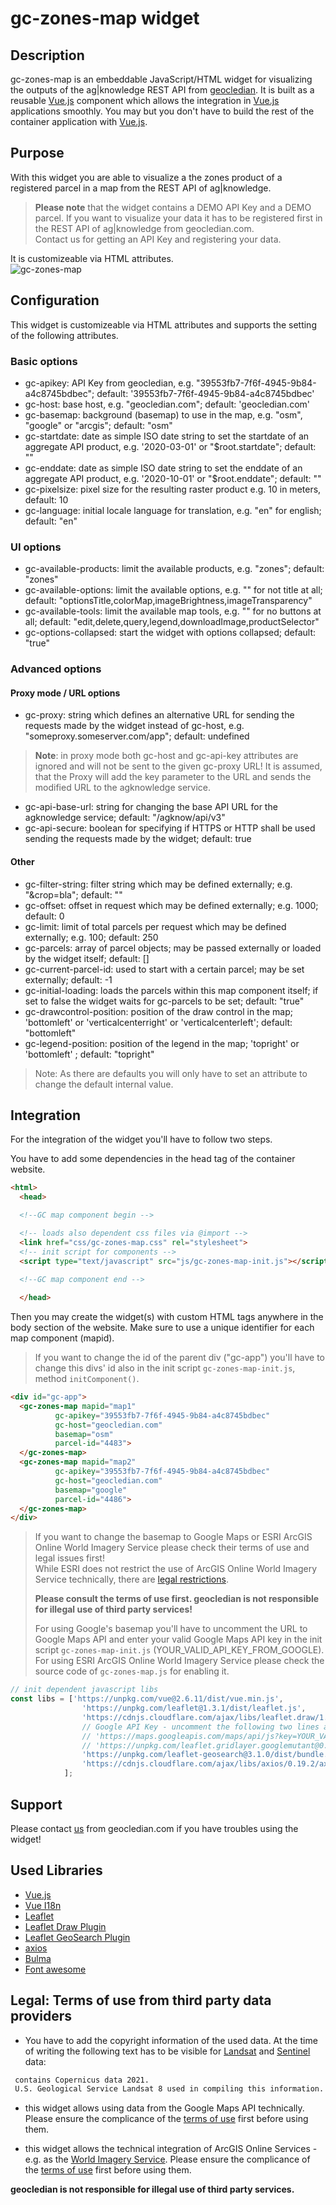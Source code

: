 # gc-zones-map widget
## Description
gc-zones-map is an embeddable JavaScript/HTML widget for visualizing the outputs of the ag|knowledge REST API from [geocledian](https://www.geocledian.com).
It is built as a reusable [Vue.js](https://www.vuejs.org) component which allows the integration in [Vue.js](https://www.vuejs.org) applications smoothly. 
You may but you don't have to build the rest of the container application with [Vue.js](https://www.vuejs.org).

## Purpose
With this widget you are able to visualize a the zones product of a registered parcel in a map from the REST API of ag|knowledge.
> **Please note** that the widget contains a DEMO API Key and a DEMO parcel. If you want to visualize your data it has to be registered first in the REST API of ag|knowledge from geocledian.com. <br> Contact us for getting an API Key and registering your data.

It is customizeable via HTML attributes.<br>
![gc-zones-map](doc/img/gc-zones-map.png)

## Configuration
This widget is customizeable via HTML attributes and supports the setting of the following attributes.

### Basic options
- gc-apikey: API Key from geocledian, e.g. "39553fb7-7f6f-4945-9b84-a4c8745bdbec"; default: '39553fb7-7f6f-4945-9b84-a4c8745bdbec'
- gc-host: base host, e.g. "geocledian.com"; default: 'geocledian.com'
- gc-basemap: background (basemap) to use in the map, e.g. "osm", "google" or "arcgis"; default: "osm"
- gc-startdate: date as simple ISO date string to set the startdate of an aggregate API product, e.g. '2020-03-01' or "$root.startdate"; default: ""
- gc-enddate: date as simple ISO date string to set the enddate of an aggregate API product, e.g. '2020-10-01' or "$root.enddate"; default: ""
- gc-pixelsize: pixel size for the resulting raster product e.g. 10 in meters, default: 10
- gc-language: initial locale language for translation, e.g. "en" for english; default: "en"
  
### UI options
- gc-available-products: limit the available products, e.g. "zones"; default: "zones"
- gc-available-options: limit the available options, e.g. "" for not title at all; default: "optionsTitle,colorMap,imageBrightness,imageTransparency"
- gc-available-tools: limit the available map tools, e.g. "" for no buttons at all; default: "edit,delete,query,legend,downloadImage,productSelector"
- gc-options-collapsed: start the widget with options collapsed; default: "true"

### Advanced options
#### Proxy mode / URL options
- gc-proxy: string which defines an alternative URL for sending the requests made by the widget instead of gc-host, e.g. "someproxy.someserver.com/app"; default: undefined

> __Note__: in proxy mode both gc-host and gc-api-key attributes are ignored and will not be sent to the given gc-proxy URL! It is assumed, that the Proxy will add the key parameter to the URL and sends the modified URL to the agknowledge service.

- gc-api-base-url: string for changing the base API URL for the agknowledge service; default: "/agknow/api/v3"
- gc-api-secure: boolean for specifying if HTTPS or HTTP shall be used sending the requests made by the widget;  default: true

#### Other
- gc-filter-string: filter string which may be defined externally; e.g. "&crop=bla"; default: ""
- gc-offset: offset in request which may be defined externally; e.g. 1000; default: 0
- gc-limit: limit of total parcels per request which may be defined externally; e.g. 100; default: 250
- gc-parcels: array of parcel objects; may be passed externally or loaded by the widget itself; default: []
- gc-current-parcel-id: used to start with a certain parcel; may be set externally; default: -1
- gc-initial-loading: loads the parcels within this map component itself; if set to false the widget waits for gc-parcels to be set; default: "true"
- gc-drawcontrol-position: position of the draw control in the map; 'bottomleft' or 'verticalcenterright' or 'verticalcenterleft'; default: "bottomleft"
- gc-legend-position: position of the legend in the map; 'topright' or 'bottomleft' ; default: "topright"

>Note: As there are defaults you will only have to set an attribute to change the default internal value.

## Integration
For the integration of the widget you'll have to follow two steps.

You have to add some dependencies in the head tag of the container website.

```html
<html>
  <head>

  <!--GC map component begin -->

  <!-- loads also dependent css files via @import -->
  <link href="css/gc-zones-map.css" rel="stylesheet">
  <!-- init script for components -->
  <script type="text/javascript" src="js/gc-zones-map-init.js"></script>
  
  <!--GC map component end -->

  </head>

```

Then you may create the widget(s) with custom HTML tags anywhere in the body section of the website. Make sure to use a unique identifier for each map component (mapid). 

>If you want to change the id of the parent div ("gc-app") you'll have to change this divs' id also in the init script `gc-zones-map-init.js`, method `initComponent()`.


```html
<div id="gc-app">
  <gc-zones-map mapid="map1"
          gc-apikey="39553fb7-7f6f-4945-9b84-a4c8745bdbec" 
          gc-host="geocledian.com" 
          basemap="osm"
          parcel-id="4483">
  </gc-zones-map>
  <gc-zones-map mapid="map2"
          gc-apikey="39553fb7-7f6f-4945-9b84-a4c8745bdbec" 
          gc-host="geocledian.com" 
          basemap="google"
          parcel-id="4486">
  </gc-zones-map>
</div>
```

> If you want to change the basemap to Google Maps or ESRI ArcGIS Online World Imagery Service please check their terms of use and legal issues first! <br> While ESRI does not restrict the use of ArcGIS Online World Imagery Service technically, there are [legal restrictions](https://www.esri.com/en-us/legal/terms/full-master-agreement).<p> **Please consult the terms of use first. geocledian is not responsible for illegal use of third party services!** <p> For using Google's basemap you'll have to uncomment the URL to Google Maps API and enter your valid Google Maps API key in the init script `gc-zones-map-init.js` (YOUR_VALID_API_KEY_FROM_GOOGLE). For using ESRI ArcGIS Online World Imagery Service please check the source code of `gc-zones-map.js` for enabling it.

```js
// init dependent javascript libs
const libs = ['https://unpkg.com/vue@2.6.11/dist/vue.min.js',
                'https://unpkg.com/leaflet@1.3.1/dist/leaflet.js',
                'https://cdnjs.cloudflare.com/ajax/libs/leaflet.draw/1.0.2/leaflet.draw.js',
                // Google API Key - uncomment the following two lines and enter your valid API Key here
                // 'https://maps.googleapis.com/maps/api/js?key=YOUR_VALID_API_KEY_FROM_GOOGLE', 
                // 'https://unpkg.com/leaflet.gridlayer.googlemutant@0.11.2/dist/Leaflet.GoogleMutant.js',
                'https://unpkg.com/leaflet-geosearch@3.1.0/dist/bundle.min.js',
                'https://cdnjs.cloudflare.com/ajax/libs/axios/0.19.2/axios.min.js',
            ];
```

## Support
Please contact [us](mailto:info@geocledian.com) from geocledian.com if you have troubles using the widget!

## Used Libraries
- [Vue.js](https://www.vuejs.org)
- [Vue I18n](https://kazupon.github.io/vue-i18n/)
- [Leaflet](https://leafletjs.com/)
- [Leaflet Draw Plugin](http://leaflet.github.io/Leaflet.draw/docs/leaflet-draw-latest.html)
- [Leaflet GeoSearch Plugin](https://github.com/smeijer/leaflet-geosearch)
- [axios](https://github.com/axios/axios)
- [Bulma](https://bulma.io/documentation/)
- [Font awesome](https://fontawesome.com/)

## Legal: Terms of use from third party data providers
- You have to add the copyright information of the used data. At the time of writing the following text has to be visible for [Landsat](https://www.usgs.gov/information-policies-and-instructions/crediting-usgs) and [Sentinel](https://scihub.copernicus.eu/twiki/pub/SciHubWebPortal/TermsConditions/TC_Sentinel_Data_31072014.pdf) data:

```html
 contains Copernicus data 2021.
 U.S. Geological Service Landsat 8 used in compiling this information.
```

- this widget allows using data from the Google Maps API technically. Please ensure the complicance of the [terms of use](https://developers.google.com/maps/terms-20180207#7.-permitted-uses.) first before using them.

- this widget allows the technical integration of ArcGIS Online Services - e.g. as the [World Imagery Service](https://server.arcgisonline.com/ArcGIS/rest/services/World_Imagery/MapServer/). Please ensure the complicance of the [terms of use](https://www.esri.com/en-us/legal/terms/full-master-agreement) first before using them. 

**geocledian is not responsible for illegal use of third party services.**